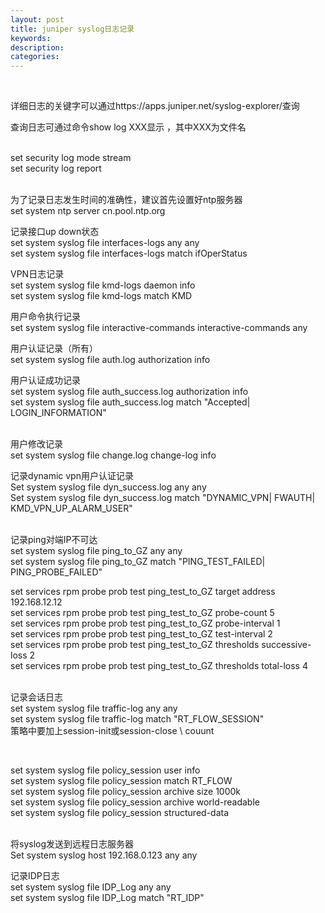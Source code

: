 ```yaml
---
layout: post
title: juniper syslog日志记录
keywords:
description:
categories:
---
```

<p>&nbsp;</p>
<p>详细日志的关键字可以通过https://apps.juniper.net/syslog-explorer/查询</p>
<p>查询日志可通过命令show log XXX显示 ，其中XXX为文件名</p>
<p><br />set security log mode stream<br />set security log report</p>
<p><br />为了记录日志发生时间的准确性，建议首先设置好ntp服务器<br />set system ntp server cn.pool.ntp.org </p>
<p>记录接口up down状态<br />set system syslog file interfaces-logs any any<br />set system syslog file interfaces-logs match ifOperStatus</p>
<p>VPN日志记录<br />set system syslog file kmd-logs daemon info<br />set system syslog file kmd-logs match KMD</p>
<p>用户命令执行记录<br />set system syslog file interactive-commands interactive-commands any</p>
<p>用户认证记录（所有）<br />set system syslog file auth.log authorization info</p>
<p>用户认证成功记录<br />set system syslog file auth_success.log authorization info<br />set system syslog file auth_success.log match "Accepted| LOGIN_INFORMATION"</p>
<p><br />用户修改记录<br />set system syslog file change.log change-log info</p>
<p>记录dynamic vpn用户认证记录<br />Set system syslog file dyn_success.log any any<br />Set system syslog file dyn_success.log match "DYNAMIC_VPN| FWAUTH| KMD_VPN_UP_ALARM_USER"</p>
<p><br />记录ping对端IP不可达<br />set system syslog file ping_to_GZ any any<br />set system syslog file ping_to_GZ match "PING_TEST_FAILED| PING_PROBE_FAILED"</p>
<p>set services rpm probe prob test ping_test_to_GZ target address 192.168.12.12<br />set services rpm probe prob test ping_test_to_GZ probe-count 5<br />set services rpm probe prob test ping_test_to_GZ probe-interval 1<br />set services rpm probe prob test ping_test_to_GZ test-interval 2<br />set services rpm probe prob test ping_test_to_GZ thresholds successive-loss 2<br />set services rpm probe prob test ping_test_to_GZ thresholds total-loss 4</p>
<p><br />记录会话日志<br />set&nbsp;system&nbsp;syslog&nbsp;file&nbsp;traffic-log&nbsp;any&nbsp;any<br />set&nbsp;system&nbsp;syslog&nbsp;file&nbsp;traffic-log&nbsp;match&nbsp;"RT_FLOW_SESSION" <br />策略中要加上session-init或session-close \ couunt</p>
<p>&nbsp;</p>
<p>set system syslog file policy_session user info<br />set system syslog file policy_session match RT_FLOW<br />set system syslog file policy_session archive size 1000k<br />set system syslog file policy_session archive world-readable<br />set system syslog file policy_session structured-data</p>
<p><br />将syslog发送到远程日志服务器<br />Set system syslog host 192.168.0.123 any any</p>
<p>记录IDP日志<br /> set system syslog file IDP_Log any any<br />set system syslog file IDP_Log match "RT_IDP"</p>
    
